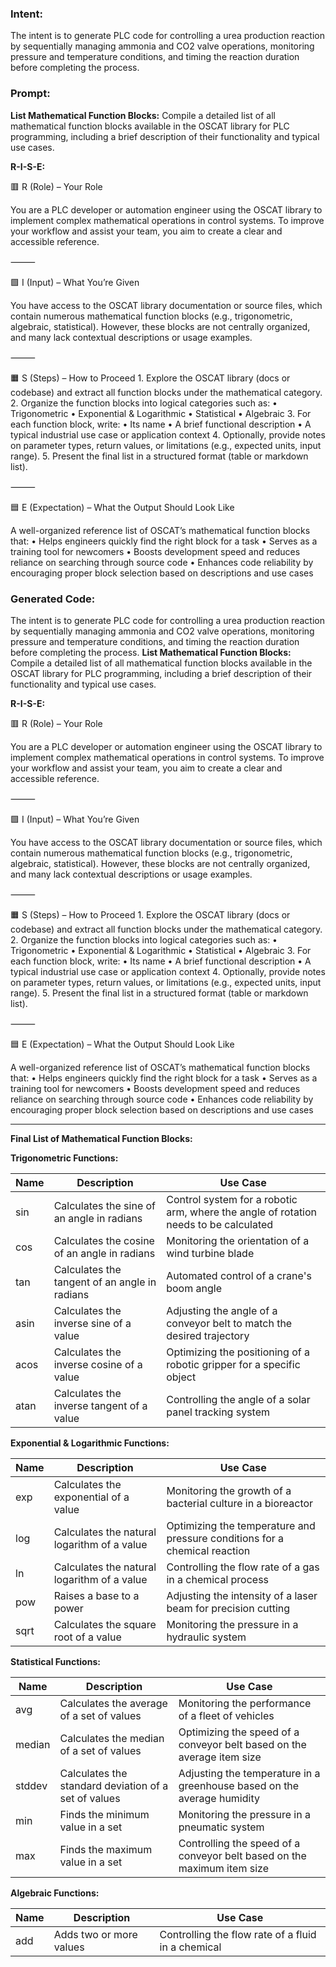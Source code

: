 ### Intent:
The intent is to generate PLC code for controlling a urea production reaction by sequentially managing ammonia and CO2 valve operations, monitoring pressure and temperature conditions, and timing the reaction duration before completing the process.

### Prompt:
**List Mathematical Function Blocks:**
Compile a detailed list of all mathematical function blocks available in the OSCAT library for PLC programming, including a brief description of their functionality and typical use cases.

**R-I-S-E:**

🟥 R (Role) – Your Role

You are a PLC developer or automation engineer using the OSCAT library to implement complex mathematical operations in control systems. To improve your workflow and assist your team, you aim to create a clear and accessible reference.

⸻

🟩 I (Input) – What You’re Given

You have access to the OSCAT library documentation or source files, which contain numerous mathematical function blocks (e.g., trigonometric, algebraic, statistical). However, these blocks are not centrally organized, and many lack contextual descriptions or usage examples.

⸻

🟧 S (Steps) – How to Proceed
	1.	Explore the OSCAT library (docs or codebase) and extract all function blocks under the mathematical category.
	2.	Organize the function blocks into logical categories such as:
	•	Trigonometric
	•	Exponential & Logarithmic
	•	Statistical
	•	Algebraic
	3.	For each function block, write:
	•	Its name
	•	A brief functional description
	•	A typical industrial use case or application context
	4.	Optionally, provide notes on parameter types, return values, or limitations (e.g., expected units, input range).
	5.	Present the final list in a structured format (table or markdown list).

⸻

🟦 E (Expectation) – What the Output Should Look Like

A well-organized reference list of OSCAT’s mathematical function blocks that:
	•	Helps engineers quickly find the right block for a task
	•	Serves as a training tool for newcomers
	•	Boosts development speed and reduces reliance on searching through source code
	•	Enhances code reliability by encouraging proper block selection based on descriptions and use cases

### Generated Code:
The intent is to generate PLC code for controlling a urea production reaction by sequentially managing ammonia and CO2 valve operations, monitoring pressure and temperature conditions, and timing the reaction duration before completing the process.
**List Mathematical Function Blocks:**
Compile a detailed list of all mathematical function blocks available in the OSCAT library for PLC programming, including a brief description of their functionality and typical use cases.

**R-I-S-E:**

🟥 R (Role) – Your Role

You are a PLC developer or automation engineer using the OSCAT library to implement complex mathematical operations in control systems. To improve your workflow and assist your team, you aim to create a clear and accessible reference.

⸻

🟩 I (Input) – What You’re Given

You have access to the OSCAT library documentation or source files, which contain numerous mathematical function blocks (e.g., trigonometric, algebraic, statistical). However, these blocks are not centrally organized, and many lack contextual descriptions or usage examples.

⸻

🟧 S (Steps) – How to Proceed
	1.	Explore the OSCAT library (docs or codebase) and extract all function blocks under the mathematical category.
	2.	Organize the function blocks into logical categories such as:
	•	Trigonometric
	•	Exponential & Logarithmic
	•	Statistical
	•	Algebraic
	3.	For each function block, write:
	•	Its name
	•	A brief functional description
	•	A typical industrial use case or application context
	4.	Optionally, provide notes on parameter types, return values, or limitations (e.g., expected units, input range).
	5.	Present the final list in a structured format (table or markdown list).

⸻

🟦 E (Expectation) – What the Output Should Look Like

A well-organized reference list of OSCAT’s mathematical function blocks that:
	•	Helps engineers quickly find the right block for a task
	•	Serves as a training tool for newcomers
	•	Boosts development speed and reduces reliance on searching through source code
	•	Enhances code reliability by encouraging proper block selection based on descriptions and use cases

---

**Final List of Mathematical Function Blocks:**

**Trigonometric Functions:**

| Name | Description | Use Case |
| --- | --- | --- |
| sin | Calculates the sine of an angle in radians | Control system for a robotic arm, where the angle of rotation needs to be calculated |
| cos | Calculates the cosine of an angle in radians | Monitoring the orientation of a wind turbine blade |
| tan | Calculates the tangent of an angle in radians | Automated control of a crane's boom angle |
| asin | Calculates the inverse sine of a value | Adjusting the angle of a conveyor belt to match the desired trajectory |
| acos | Calculates the inverse cosine of a value | Optimizing the positioning of a robotic gripper for a specific object |
| atan | Calculates the inverse tangent of a value | Controlling the angle of a solar panel tracking system |

**Exponential & Logarithmic Functions:**

| Name | Description | Use Case |
| --- | --- | --- |
| exp | Calculates the exponential of a value | Monitoring the growth of a bacterial culture in a bioreactor |
| log | Calculates the natural logarithm of a value | Optimizing the temperature and pressure conditions for a chemical reaction |
| ln | Calculates the natural logarithm of a value | Controlling the flow rate of a gas in a chemical process |
| pow | Raises a base to a power | Adjusting the intensity of a laser beam for precision cutting |
| sqrt | Calculates the square root of a value | Monitoring the pressure in a hydraulic system |

**Statistical Functions:**

| Name | Description | Use Case |
| --- | --- | --- |
| avg | Calculates the average of a set of values | Monitoring the performance of a fleet of vehicles |
| median | Calculates the median of a set of values | Optimizing the speed of a conveyor belt based on the average item size |
| stddev | Calculates the standard deviation of a set of values | Adjusting the temperature in a greenhouse based on the average humidity |
| min | Finds the minimum value in a set | Monitoring the pressure in a pneumatic system |
| max | Finds the maximum value in a set | Controlling the speed of a conveyor belt based on the maximum item size |

**Algebraic Functions:**

| Name | Description | Use Case |
| --- | --- | --- |
| add | Adds two or more values | Controlling the flow rate of a fluid in a chemical
